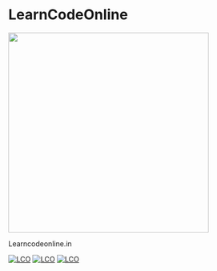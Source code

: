 # LearnCodeOnline

<img  src="https://i.imgur.com/99Vsm8n.png" height="400" href="learncodeonline.in">

Learncodeonline.in
<br>

[![LCO](https://forthebadge.com/images/badges/built-by-developers.svg)](http://deekshithrajbasa.tk/)
[![LCO](https://forthebadge.com/images/badges/built-with-love.svg)](http://deekshithrajbasa.tk/)
[![LCO](https://forthebadge.com/images/badges/built-for-android.svg)](http://deekshithrajbasa.tk/)
